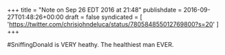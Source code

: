 +++
title = "Note on Sep 26 EDT 2016 at 21:48"
publishdate = 2016-09-27T01:48:26+00:00
draft = false
syndicated = [ 'https://twitter.com/chrisjohndeluca/status/780584855012769800?s=20' ]
+++

#SniffingDonald is VERY heathy. The healthiest man EVER.
